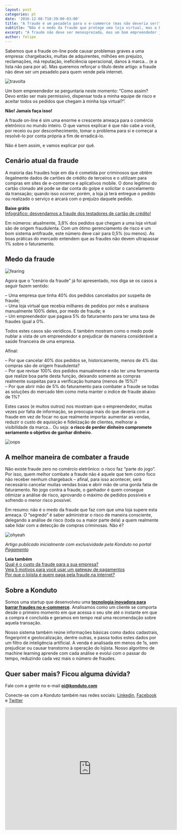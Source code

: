 ```yaml
---
layout: post
categories: pt
date: '2016-12-08-T10:39:00-03:00'
title: "A fraude é um pesadelo para o e-commerce (mas não deveria ser)"
subtitle: "Não é o medo da fraude que protege uma loja virtual, mas a boa administração do risco"
excerpt: "A fraude não deve ser menosprezada, mas um bom empreendedor jamais pode supervalorizá-la"
author: felipe
---
```


Sabemos que a fraude on-line pode causar problemas graves a uma empresa: chargebacks, multas de adquirentes, milhões em prejuízo, reclamações, má reputação, ineficiência operacional, danos à marca… (e a lista não para por aí). Mas queremos reforçar o título deste artigo: a fraude não deve ser um pesadelo para quem vende pela internet.

![travolta](/images/161208-travolta.gif)

Um bom empreendedor se perguntaria neste momento: “Como assim? Devo então ser mais permissivo, dispensar toda a minha equipe de risco e aceitar todos os pedidos que chegam à minha loja virtual?”.

**Não! Jamais faça isso!** 

A fraude on-line é sim uma enorme e crescente ameaça para o comércio eletrônico no mundo inteiro. O que vamos explicar é que não cabe a você, por receio ou por desconhecimento, tomar o problema para si e começar a resolvê-lo por conta própria a fim de erradicá-lo. 

Não é bem assim, e vamos explicar por quê.

## Cenário atual da fraude

A maioria das fraudes hoje em dia é cometida por criminosos que obtêm ilegalmente dados de cartões de crédito de terceiros e o utilizam para compras em sites de e-commerce e aplicativos mobile. O dono legítimo do cartão clonado até pode se dar conta do golpe e solicitar o cancelamento da transação; quando isso ocorrer, porém, a loja já terá entregue o pedido ou realizado o serviço e arcará com o prejuízo daquele pedido.

**Baixe grátis**  
[Infográfico: desvendamos a fraude dos testadores de cartão de crédito!](http://ebooks.konduto.com/testadores-de-cartao?utm_source=konduto&utm_medium=blog&utm_campaign=conteudo-pesadelofraude)  

Em números: atualmente, 3,8% dos pedidos que chegam a uma loja virtual são de origem fraudulenta. Com um ótimo gerenciamento de risco e um bom sistema antifraude, este número deve cair para 0,5% (ou menos). As boas práticas do mercado entendem que as fraudes não devem ultrapassar 1% sobre o faturamento.

## Medo da fraude

![fearing](/images/161208-fear.gif)

Agora que o “cenário da fraude” já foi apresentado, nos diga se os casos a seguir fazem sentido:

– Uma empresa que tinha 40% dos pedidos cancelados por suspeita de fraude;  
– Uma loja virtual que recebia milhares de pedidos por mês e analisava manualmente 100% deles, por medo de fraude; e  
– Um empreendedor que pagava 5% do faturamento para ter uma taxa de fraudes igual a 0%.

Todos estes casos são verídicos. E também mostram como o medo pode nublar a vista de um empreendedor e prejudicar de maneira considerável a saúde financeira de uma empresa. 

Afinal:

– Por que cancelar 40% dos pedidos se, historicamente, menos de 4% das compras são de origem fraudulenta?  
– Por que revisar 100% dos pedidos manualmente e não ter uma ferramenta que realize boa parte desta função, deixando somente as compras realmente suspeitas para a verificação humana (menos de 15%)?  
– Por que abrir mão de 5% do faturamento para combater a fraude se todas as soluções do mercado têm como meta manter o índice de fraude abaixo de 1%?

Estes casos (e muitos outros) nos mostram que o empreendedor, muitas vezes por falta de informação, se preocupa mais do que deveria com a fraude em vez de focar no que realmente importa: aumentar as vendas, reduzir o custo de aquisição e fidelização de clientes, melhorar a visibilidade da marca… Ou seja: **o risco de perder dinheiro compromete seriamente o objetivo de ganhar dinheiro**.

![oops](/images/161208-ops.gif)

## A melhor maneira de combater a fraude

Não existe fraude zero no comércio eletrônico: o risco faz “parte do jogo”. Por isso, quem melhor combate a fraude não é aquele que tem como foco não receber nenhum chargeback – afinal, para isso acontecer, será necessário cancelar muitas vendas boas e abrir mão de uma gorda fatia de faturamento. No jogo contra a fraude, o ganhador é quem consegue otimizar a análise de risco, aprovando o máximo de pedidos possíveis e sofrendo o menor risco possível.

Em resumo: não é o medo da fraude que faz com que uma loja supere esta ameaça. O “segredo” é saber administrar o risco de maneira consciente, delegando a análise de risco (toda ou a maior parte dela) a quem realmente sabe lidar com a detecção de compras criminosas. Não é?

![ohyeah](/images/161208-ok.gif)

*Artigo publicado inicialmente com exclusividade pela Konduto no portal [Pagamento](https://pagamento.me/fraude-e-um-pesadelo-para-o-e-commerce-mas-nao-deveria-ser/)*

**Leia também**  
[Qual é o custo da fraude para a sua empresa?](https://blog.konduto.com/pt/2016/09/custo-da-fraude/?utm_source=konduto&utm_medium=blog&utm_campaign=conteudo-pesadelofraude)  
[Veja 5 motivos para você usar um gateway de pagamentos](https://blog.konduto.com/pt/2016/06/por-que-usar-um-gateway/?utm_source=konduto&utm_medium=blog&utm_campaign=conteudo-pesadelofraude)  
[Por que o lojista é quem paga pela fraude na internet?](https://blog.konduto.com/pt/2016/05/por-que-o-lojista-deve-pagar-pelo-chargeback/?utm_source=konduto&utm_medium=blog&utm_campaign=pesadelofraude)

## Sobre a Konduto

Somos uma startup que desenvolveu uma **[tecnologia inovadora para barrar fraudes no e-commerce](http://konduto.com/?utm_source=konduto&utm_medium=blog&utm_campaign=conteudo)**. Analisamos como um cliente se comporta desde o primeiro momento em que acessa o seu site até o instante em que a compra é concluída e geramos em tempo real uma recomendação sobre aquela transação.

Nosso sistema também reúne informações básicas como dados cadastrais, fingerprint e geolocalização, dentre outras, e passa todos estes dados por um filtro de inteligência artificial. A venda é analisada em menos de 1s, sem prejudicar ou causar transtorno à operação do lojista. Nosso algoritmo de machine learning aprende com cada análise e evolui com o passar do tempo, reduzindo cada vez mais o número de fraudes.
 
## Quer saber mais? Ficou alguma dúvida? 

Fale com a gente no e-mail **oi@konduto.com**         	
 
Conecte-se com a Konduto também nas redes sociais: [Linkedin](https://www.linkedin.com/company/konduto), [Facebook](https://www.facebook.com/konduto) e [Twitter](https://twitter.com/Konduto_) 
 
<iframe src="https://www.facebook.com/plugins/video.php?href=https%3A%2F%2Fwww.facebook.com%2Fkonduto%2Fvideos%2F613187352119217%2F&show_text=1&width=560" width="560" height="400" style="border:none;overflow:hidden" scrolling="no" frameborder="0" allowTransparency="true"></iframe>

